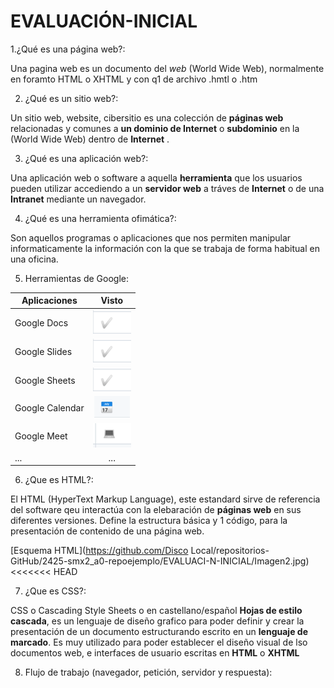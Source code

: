 # EVALUACIÓN-INICIAL

1.¿Qué es una página web?:

Una pagina web es un documento del *web* (World Wide Web), normalmente en foramto HTML o XHTML y con q1 de archivo .hmtl o .htm 

2. ¿Qué es un sitio web?:

Un sitio web, website, cibersitio es una colección de __páginas web__ relacionadas y comunes a __un dominio de Internet__ o __subdominio__ en la (World Wide Web) 
dentro de __Internet__ .

3. ¿Qué es una aplicación web?:

Una aplicación web o software a aquella __herramienta__ que los usuarios pueden utilizar accediendo a un __servidor web__ a tráves de __Internet__ o de una __Intranet__ 
mediante un navegador.

4. ¿Qué es una herramienta ofimática?:

Son aquellos programas o aplicaciones que nos permiten manipular informaticamente la información con la que se trabaja de forma habitual en una oficina. 

5. Herramientas de Google:

|Aplicaciones|Visto|
|--------|:---------:|
|Google Docs |![Google Docs imagen](https://github.com/martiurpinas/EVALUACI-N-INICIAL/blob/main/Captura%20de%20pantalla%202024-09-27%20154939.png)|
|Google Slides|![Google Slides imagen](https://github.com/martiurpinas/EVALUACI-N-INICIAL/blob/main/Captura%20de%20pantalla%202024-09-27%20154939.png)|
|Google Sheets|![Google Sheets imagen](https://github.com/martiurpinas/EVALUACI-N-INICIAL/blob/main/Captura%20de%20pantalla%202024-09-27%20154939.png)|
|Google Calendar|![Google Calendar imagen](https://github.com/martiurpinas/EVALUACI-N-INICIAL/blob/main/Captura%20de%20pantalla%202024-09-27%20155124.png)|
|Google Meet|![Google Meet imagen](https://github.com/martiurpinas/EVALUACI-N-INICIAL/blob/main/Captura%20de%20pantalla%202024-09-27%20155136.png)|
|...|...|
6. ¿Que es HTML?:

El HTML (HyperText Markup Language), este estandard sirve de referencia del software qeu interactúa con la elebaración de __páginas web__ en sus diferentes versiones.
Define la estructura básica y 1 código, para la presentación de contenido de una página web.

[Esquema HTML](https://github.com/Disco Local/repositorios-GitHub/2425-smx2_a0-repoejemplo/EVALUACI-N-INICIAL/Imagen2.jpg)
<<<<<<< HEAD

7. ¿Que es CSS?:

CSS o Cascading Style Sheets o en castellano/español __Hojas de estilo cascada__, es un lenguaje de diseño grafico para poder definir y crear la presentación de un 
documento estructurando escrito en un __lenguaje de marcado__. Es muy utilizado para poder establecer el diseño visual de lso documentos web, e interfaces de usuario 
escritas en __HTML__ o __XHTML__ 

8. Flujo de trabajo (navegador, petición, servidor y respuesta):


